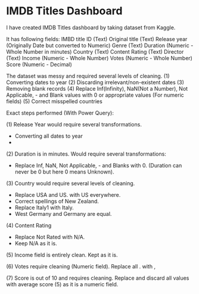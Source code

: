 # IMDB Titles Dashboard

I have created IMDB Titles dashboard by taking dataset from Kaggle.

It has following fields:
IMBD title ID (Text)
Original title (Text)
Release year (Originally Date but converted to Numeric)
Genre  (Text)
Duration (Numeric - Whole Number in minutes)
Country (Text)
Content Rating (Text)
Director (Text)
Income (Numeric - Whole Number)
Votes (Numeric - Whole Number)
Score (Numeric - Decimal)

The dataset was messy and required several levels of cleaning.
(1) Converting dates to year
(2) Discarding irrelevant/non-existent dates 
(3) Removing blank records
(4) Replace Inf(Infinity), NaN(Not a Number), Not Applicable, - and Blank values with 0 or appropriate values (For numeric fields)
(5) Correct misspelled countries

Exact steps performed (With Power Query):

(1) Release Year would require several transformations.
-	Converting all dates to year
-	
(2)	Duration is in minutes. Would require several transformations:
-	Replace Inf, NaN, Not Applicable, - and Blanks with 0. (Duration can never be 0 but here 0 means Unknown).
  
(3)	 Country would require several levels of cleaning.
-	Replace USA and US. with US everywhere.
-	Correct spellings of New Zealand.
-	Replace Italy1 with Italy.
-	West Germany and Germany are equal.

(4)	Content Rating
-	Replace Not Rated with N/A.
-	Keep N/A as it is.

(5)	Income field is entirely clean. Kept as it is.

(6)	Votes require cleaning (Numeric  field). Replace all . with ,

(7)	Score is out of 10 and requires cleaning. Replace and discard all values with average score (5) as it is a numeric field.


